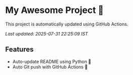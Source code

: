 # My Awesome Project 🚀

This project is automatically updated using GitHub Actions.

_Last updated: 2025-07-31 22:25:09 IST_

## Features
- Auto-update README using Python 🐍
- Auto Git push with GitHub Actions 🤖
